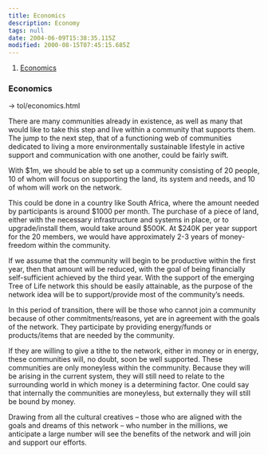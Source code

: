 ```yaml
---
title: Economics
description: Economy
tags: null
date: 2004-06-09T15:38:35.115Z
modified: 2000-08-15T07:45:15.685Z
---
```


1. [Economics](#economics)

### Economics

-> tol/economics.html

There are many communities already in existence, as well as many that would like to take this step and live within a community that supports them. The jump to the next step, that of a functioning web of communities dedicated to living a more environmentally sustainable lifestyle in active support and communication with one another, could be fairly swift.

With $1m, we should be able to set up a community consisting of 20 people, 10 of whom will focus on supporting the land, its system and needs, and 10 of whom will work on the network.

This could be done in a country like South Africa, where the amount needed by participants is around $1000 per month. The purchase of a piece of land, either with the necessary infrastructure and systems in place, or to upgrade/install them, would take around $500K. At $240K per year support for the 20 members, we would have approximately 2-3 years of money-freedom within the community.

If we assume that the community will begin to be productive within the first year, then that amount will be reduced, with the goal of being financially self-sufficient achieved by the third year. With the support of the emerging Tree of Life network this should be easily attainable, as the purpose of the network idea will be to support/provide most of the community’s needs.

In this period of transition, there will be those who cannot join a community because of other commitments/reasons, yet are in agreement with the goals of the network. They participate by providing energy/funds or products/items that are needed by the community.

If they are willing to give a tithe to the network, either in money or in energy, these communities will, no doubt, soon be well supported.
These communities are only moneyless within the community. Because they will be arising in the current system, they will still need to relate to the surrounding world in which money is a determining factor. One could say that internally the communities are moneyless, but externally they will still be bound by money.

Drawing from all the cultural creatives – those who are aligned with the goals and dreams of this network – who number in the millions, we anticipate a large number will see the benefits of the network and will join and support our efforts.
